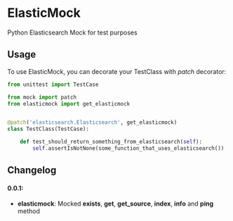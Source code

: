 # ElasticMock

Python Elasticsearch Mock for test purposes

## Usage

To use ElasticMock, you can decorate your TestClass with *patch* decorator:

```python
from unittest import TestCase

from mock import patch
from elasticmock import get_elasticmock


@patch('elasticsearch.Elasticsearch', get_elasticmock)
class TestClass(TestCase):

    def test_should_return_something_from_elasticsearch(self):
        self.assertIsNotNone(some_function_that_uses_elasticsearch())
```

## Changelog

#### 0.0.1:
- **elasticmock**: Mocked **exists**, **get**, **get_source**, **index**, **info** and **ping** method
